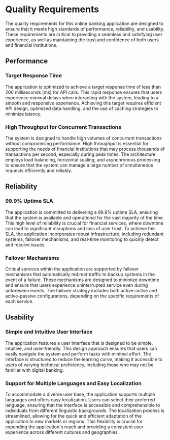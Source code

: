 # Quality Requirements

The quality requirements for this online banking application are designed to ensure that it meets high standards of performance, reliability, and usability. These requirements are critical to providing a seamless and satisfying user experience, as well as maintaining the trust and confidence of both users and financial institutions.

## Performance

### Target Response Time
The application is optimized to achieve a target response time of less than 200 milliseconds (ms) for API calls. This rapid response ensures that users experience minimal delays when interacting with the system, leading to a smooth and responsive experience. Achieving this target requires efficient API design, optimized data handling, and the use of caching strategies to minimize latency.

### High Throughput for Concurrent Transactions
The system is designed to handle high volumes of concurrent transactions without compromising performance. High throughput is essential for supporting the needs of financial institutions that may process thousands of transactions per second, especially during peak times. The architecture employs load balancing, horizontal scaling, and asynchronous processing to ensure that the system can manage a large number of simultaneous requests efficiently and reliably.

## Reliability

### 99.9% Uptime SLA
The application is committed to delivering a 99.9% uptime SLA, ensuring that the system is available and operational for the vast majority of the time. This high level of reliability is crucial for financial services, where downtime can lead to significant disruptions and loss of user trust. To achieve this SLA, the application incorporates robust infrastructure, including redundant systems, failover mechanisms, and real-time monitoring to quickly detect and resolve issues.

### Failover Mechanisms
Critical services within the application are supported by failover mechanisms that automatically redirect traffic to backup systems in the event of a failure. These mechanisms are designed to minimize downtime and ensure that users experience uninterrupted service even during unforeseen events. The failover strategy includes both active-active and active-passive configurations, depending on the specific requirements of each service.

## Usability

### Simple and Intuitive User Interface
The application features a user interface that is designed to be simple, intuitive, and user-friendly. This design approach ensures that users can easily navigate the system and perform tasks with minimal effort. The interface is structured to reduce the learning curve, making it accessible to users of varying technical proficiency, including those who may not be familiar with digital banking.

### Support for Multiple Languages and Easy Localization
To accommodate a diverse user base, the application supports multiple languages and offers easy localization. Users can select their preferred language, ensuring that the interface is accessible and comprehensible to individuals from different linguistic backgrounds. The localization process is streamlined, allowing for the quick and efficient adaptation of the application to new markets or regions. This flexibility is crucial for expanding the application's reach and providing a consistent user experience across different cultures and geographies.
